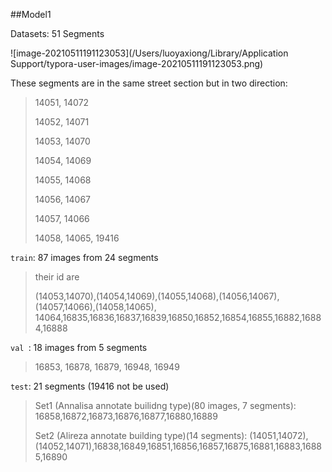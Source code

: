 ##Model1

Datasets: 51 Segments

![image-20210511191123053](/Users/luoyaxiong/Library/Application Support/typora-user-images/image-20210511191123053.png)

These segments are in the same street section but in two direction:

> 14051, 14072
>
> 14052, 14071
>
> 14053, 14070
>
> 14054, 14069
>
> 14055, 14068
>
> 14056, 14067
>
> 14057, 14066
>
> 14058, 14065, 19416

`train`: 87 images from 24 segments

>  their  id are
>
>  (14053,14070),(14054,14069),(14055,14068),(14056,14067),(14057,14066),(14058,14065), 14064,16835,16836,16837,16839,16850,16852,16854,16855,16882,16884,16888

`val `: 18 images from 5 segments 

>  16853, 16878, 16879, 16948, 16949

`test`: 21 segments (19416 not be used)

> Set1 (Annalisa annotate builidng type)(80 images, 7 segments): 16858,16872,16873,16876,16877,16880,16889
>
> Set2 (Alireza  annotate building type)(14 segments): (14051,14072),(14052,14071),16838,16849,16851,16856,16857,16875,16881,16883,16885,16890








